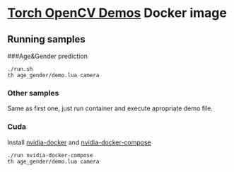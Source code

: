 # [Torch OpenCV Demos](https://github.com/szagoruyko/torch-opencv-demos) Docker image

## Running samples

###Age&Gender prediction
```
./run.sh
th age_gender/demo.lua camera
```

### Other samples

Same as first one, just run container and execute apropriate demo file.

### Cuda

Install [nvidia-docker](https://github.com/NVIDIA/nvidia-docker) and [nvidia-docker-compose](https://github.com/eywalker/nvidia-docker-compose)

```
./run nvidia-docker-compose
th age_gender/demo.lua camera
```